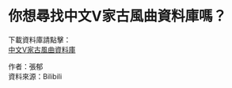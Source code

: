# 你想尋找中文V家古風曲資料庫嗎？
下載資料庫請點擊：  
[中文V家古風曲資料庫](https://b614103080.github.io/ChineseV_GUFENG/)  

作者：張郁  
資料來源：Bilibili

